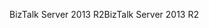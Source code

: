 <span data-ttu-id="a25b3-101">BizTalk Server 2013 R2</span><span class="sxs-lookup"><span data-stu-id="a25b3-101">BizTalk Server 2013 R2</span></span>